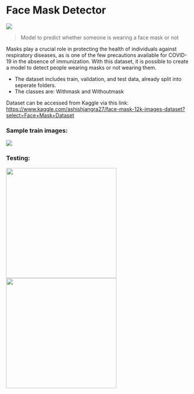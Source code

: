 # Face Mask Detector
![](https://i.imgur.com/anxeE2K.png)
> Model to predict whether someone is wearing a face mask or not

Masks play a crucial role in protecting the health of individuals against respiratory diseases, as is one of the few precautions available for COVID-19 in the absence of immunization. With this dataset, it is possible to create a model to detect people wearing masks or not wearing them.  
- The dataset includes train, validation, and test data, already split into seperate folders.
- The classes are: Withmask and Withoutmask  

Dataset can be accessed from Kaggle via this link: https://www.kaggle.com/ashishjangra27/face-mask-12k-images-dataset?select=Face+Mask+Dataset

### Sample train images: 
![](https://i.imgur.com/ePCphDP.jpg)

### Testing:
<img src="https://i.imgur.com/p5i0kKl.png" width="300">

<img src="https://i.imgur.com/VP4fZJG.png" width="300">
